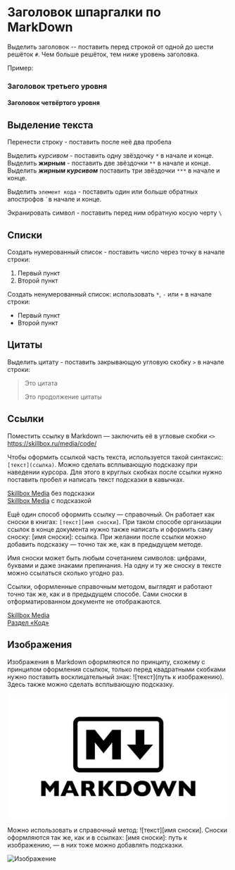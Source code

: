 # Заголовок шпаргалки по MarkDown

Выделить заголовок -- поставить перед строкой от одной до шести решёток `#`. Чем больше решёток, тем ниже уровень заголовка.

Пример:

### Заголовок третьего уровня
#### Заголовок четвёртого уровня

## Выделение текста 

Перенести строку - поставить после неё два пробела `  `  

Выделить *курсивом* - поставить одну звёздочку `*` в начале и конце.  
Выделить **жирным** - поставить две звёздочки `**` в начале и конце.  
Выделить ***жирным курсивом*** поставить три звёздочки `***` в начале и конце.

Выделить `элемент кода` - поставить один или больше обратных апострофов `` ` ``в начале и конце. 

Экранировать символ - поставить перед ним обратную косую черту `\`

## Списки

Создать нумерованный список - поставить число через точку в начале строки:
1. Первый пункт
2. Второй пункт

Создать ненумерованный список: использовать `*`, `-` или `+` в начале строки:
* Первый пункт
* Второй пункт

## Цитаты 

Выделить цитату - поставить закрывающую угловую скобку `>` в начале строки:
> Это цитата
>
> Это продолжение цитаты

## Ссылки

Поместить ссылку в Markdown — заключить её в угловые скобки `<>`  
<https://skillbox.ru/media/code/>

Чтобы оформить ссылкой часть текста, используется такой синтаксис: `[текст](ссылка)`. Можно сделать всплывающую подсказку при наведении курсора. Для этого в круглых скобках после ссылки нужно поставить пробел и написать текст подсказки в кавычках.

[Skillbox Media](https://skillbox.ru/media/) без подсказки  
[Skillbox Media](https://skillbox.ru/media/ "Всплывающая подсказка") с подсказкой

Ещё один способ оформить ссылку — справочный. Он работает как сноски в книгах: `[текст][имя сноски]`. При таком способе организации ссылок в конце документа нужно также написать и оформить саму сноску: [имя сноски]: ссылка. При желании после ссылки можно добавить подсказку — точно так же, как в предыдущем методе.

Имя сноски может быть любым сочетанием символов: цифрами, буквами и даже знаками препинания. На одну и ту же сноску в тексте можно ссылаться сколько угодно раз.

Ссылки, оформленные справочным методом, выглядят и работают точно так же, как и в предыдущем способе. Сами сноски в отформатированном документе не отображаются.

[Skillbox Media][1]  
[Раздел «Код»][code]

[1]: https://skillbox.ru/media "Всплывающая подсказка"
[code]: https://skillbox.ru/media/code/

## Изображения 

Изображения в Markdown оформляются по принципу, схожему с принципом оформления ссылкок, только перед квадратными скобками нужно поставить восклицательный знак: ![текст](путь к изображению). Здесь также можно сделать всплывающую подсказку.

![Изображение](md.webp "Логотип Markdown")

Можно использовать и справочный метод: ![текст][имя сноски]. Сноски оформляются так же, как и в ссылках: [имя сноски]: путь к изображению, — в них тоже можно добавлять подсказки.

![Изображение][n1]

[n1]: https://upload.wikimedia.org/wikipedia/commons/thumb/4/48/Markdown-mark.svg/1920px-Markdown-mark.svg.png "Логотип Markdown"